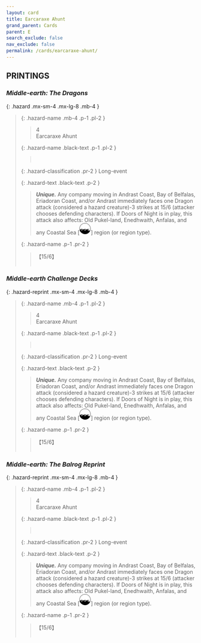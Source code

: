 ```yaml
---
layout: card
title: Earcaraxe Ahunt
grand_parent: Cards
parent: E
search_exclude: false
nav_exclude: false
permalink: /cards/earcaraxe-ahunt/
---
```


## PRINTINGS


### _Middle-earth: The Dragons_

{: .hazard .mx-sm-4 .mx-lg-8 .mb-4 }
> {: .hazard-name .mb-4 .p-1 .pl-2 }
> > <div class="hazard-mp">4</div>
> > <div class="card-name">Earcaraxe Ahunt</div>
>
> {: .hazard-name .black-text .p-1 .pl-2 }
> > &nbsp;
>
> {: .hazard-classification .pr-2 }
> Long-event
>
> {: .hazard-text .black-text .p-2 }
> > _**Unique.**_ Any company moving in Andrast Coast, Bay of Belfalas, Eriadoran Coast, and/or Andrast immediately faces one Dragon attack (considered a hazard creature)-3 strikes at 15/6 (attacker chooses defending characters). If Doors of Night is in play, this attack also affects: Old Pukel-land, Enedhwaith, Anfalas, and any Coastal Sea \[![](/assets/images/coastalsea.svg)] region (or region type). 
>
> {: .hazard-name .p-1 .pr-2 }
> > <div class="card-shield">【15/6】</div>
> > <div class="card-corruption">&nbsp;</div>

### _Middle-earth Challenge Decks_

{: .hazard-reprint .mx-sm-4 .mx-lg-8 .mb-4 }
> {: .hazard-name .mb-4 .p-1 .pl-2 }
> > <div class="hazard-mp">4</div>
> > <div class="card-name">Earcaraxe Ahunt</div>
>
> {: .hazard-name .black-text .p-1 .pl-2 }
> > &nbsp;
>
> {: .hazard-classification .pr-2 }
> Long-event
>
> {: .hazard-text .black-text .p-2 }
> > _**Unique.**_ Any company moving in Andrast Coast, Bay of Belfalas, Eriadoran Coast, and/or Andrast immediately faces one Dragon attack (considered a hazard creature)-3 strikes at 15/6 (attacker chooses defending characters). If Doors of Night is in play, this attack also affects: Old Pukel-land, Enedhwaith, Anfalas, and any Coastal Sea \[![](/assets/images/coastalsea.svg)] region (or region type). 
>
> {: .hazard-name .p-1 .pr-2 }
> > <div class="card-shield">【15/6】</div>
> > <div class="card-corruption-white">&nbsp;</div>

### _Middle-earth: The Balrog Reprint_

{: .hazard-reprint .mx-sm-4 .mx-lg-8 .mb-4 }
> {: .hazard-name .mb-4 .p-1 .pl-2 }
> > <div class="hazard-mp">4</div>
> > <div class="card-name">Earcaraxe Ahunt</div>
>
> {: .hazard-name .black-text .p-1 .pl-2 }
> > &nbsp;
>
> {: .hazard-classification .pr-2 }
> Long-event
>
> {: .hazard-text .black-text .p-2 }
> > _**Unique.**_ Any company moving in Andrast Coast, Bay of Belfalas, Eriadoran Coast, and/or Andrast immediately faces one Dragon attack (considered a hazard creature)-3 strikes at 15/6 (attacker chooses defending characters). If Doors of Night is in play, this attack also affects: Old Pukel-land, Enedhwaith, Anfalas, and any Coastal Sea \[![](/assets/images/coastalsea.svg)] region (or region type). 
>
> {: .hazard-name .p-1 .pr-2 }
> > <div class="card-shield">【15/6】</div>
> > <div class="card-corruption-white">&nbsp;</div>
